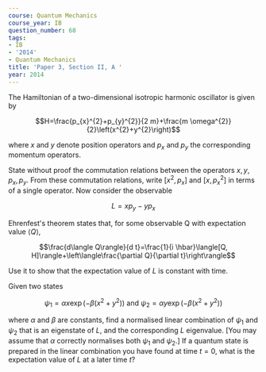 ```yaml
---
course: Quantum Mechanics
course_year: IB
question_number: 68
tags:
- IB
- '2014'
- Quantum Mechanics
title: 'Paper 3, Section II, A '
year: 2014
---
```




The Hamiltonian of a two-dimensional isotropic harmonic oscillator is given by

$$H=\frac{p_{x}^{2}+p_{y}^{2}}{2 m}+\frac{m \omega^{2}}{2}\left(x^{2}+y^{2}\right)$$

where $x$ and $y$ denote position operators and $p_{x}$ and $p_{y}$ the corresponding momentum operators.

State without proof the commutation relations between the operators $x, y, p_{x}, p_{y}$. From these commutation relations, write $\left[x^{2}, p_{x}\right]$ and $\left[x, p_{x}^{2}\right]$ in terms of a single operator. Now consider the observable

$$L=x p_{y}-y p_{x}$$

Ehrenfest's theorem states that, for some observable $\mathrm{Q}$ with expectation value $\langle Q\rangle$,

$$\frac{d\langle Q\rangle}{d t}=\frac{1}{i \hbar}\langle[Q, H]\rangle+\left\langle\frac{\partial Q}{\partial t}\right\rangle$$

Use it to show that the expectation value of $L$ is constant with time.

Given two states

$$\psi_{1}=\alpha x \exp \left(-\beta\left(x^{2}+y^{2}\right)\right) \text { and } \psi_{2}=\alpha y \exp \left(-\beta\left(x^{2}+y^{2}\right)\right)$$

where $\alpha$ and $\beta$ are constants, find a normalised linear combination of $\psi_{1}$ and $\psi_{2}$ that is an eigenstate of $L$, and the corresponding $L$ eigenvalue. [You may assume that $\alpha$ correctly normalises both $\psi_{1}$ and $\psi_{2}$.] If a quantum state is prepared in the linear combination you have found at time $t=0$, what is the expectation value of $L$ at a later time $t ?$